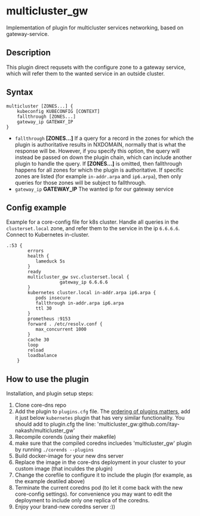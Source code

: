 # multicluster_gw

Implementation of plugin for multicluster services networking, based on gateway-service.

## Description

This plugin direct requsets with the configure zone to a gateway service,
which will refer them to the wanted service in an outside cluster.

## Syntax

```
multicluster [ZONES...] {
    kubeconfig KUBECONFIG [CONTEXT]
    fallthrough [ZONES...]
    gateway_ip GATEWAY_IP
}
```

* `fallthrough` **[ZONES...]** If a query for a record in the zones for which the plugin is authoritative results in NXDOMAIN, normally that is what the response will be. However, if you specify this option, the query will instead be passed on down the plugin chain, which can include another plugin to handle the query. If **[ZONES...]** is omitted, then fallthrough happens for all zones for which the plugin is authoritative. If specific zones are listed (for example `in-addr.arpa` and `ip6.arpa`), then only queries for those zones will be subject to fallthrough.
* `gateway_ip` **GATEWAY_IP** The wanted ip for our gateway service


## Config example

Example for a core-config file for k8s cluster.
Handle all queries in the `clusterset.local` zone, and refer them to the service in the ip `6.6.6.6`. Connect to Kubernetes in-cluster.

```
.:53 {
        errors
        health {
           lameduck 5s
        }
        ready
        multicluster_gw svc.clusterset.local {
                    gateway_ip 6.6.6.6
        }
        kubernetes cluster.local in-addr.arpa ip6.arpa {
           pods insecure
           fallthrough in-addr.arpa ip6.arpa
           ttl 30
        }
        prometheus :9153
        forward . /etc/resolv.conf {
           max_concurrent 1000
        }
        cache 30
        loop
        reload
        loadbalance
    }
```

## How to use the plugin

Installation, and plugin setup steps:

1. Clone core-dns repo
2. Add the plugin to  `plugins.cfg` file. The [ordering of plugins matters](https://coredns.io/2017/06/08/how-queries-are-processed-in-coredns/),
   add it just below `kubernetes` plugin that has very similar functionality.
   You should add to plugin.cfg the line: 'multicluster_gw:github.com/itay-nakash/multicluster_gw' 
3. Recompile corends (using their makefile)
4. make sure that the compiled coredns incluedes 'multicluster_gw' plugin by running `./corends --plugins`
5. Build docker-image for your new dns server
6. Replace the image in the core-dns deployment in your cluster to your custom image (that inculdes the plugin)
7. Change the corefile to configure it to include the plugin (for example, as the example deatiled above)
8. Terminate the current coredns pod (to let it come back with the new core-config settings).
for convenience you may want to edit the deployment to include only one replica of the coredns.
9. Enjoy your brand-new coredns server :))

